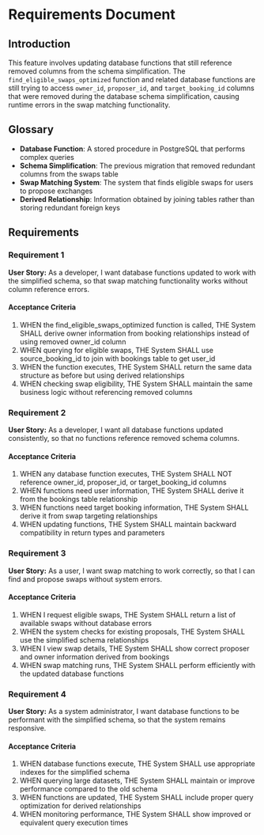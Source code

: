 # Requirements Document

## Introduction

This feature involves updating database functions that still reference removed columns from the schema simplification. The `find_eligible_swaps_optimized` function and related database functions are still trying to access `owner_id`, `proposer_id`, and `target_booking_id` columns that were removed during the database schema simplification, causing runtime errors in the swap matching functionality.

## Glossary

- **Database Function**: A stored procedure in PostgreSQL that performs complex queries
- **Schema Simplification**: The previous migration that removed redundant columns from the swaps table
- **Swap Matching System**: The system that finds eligible swaps for users to propose exchanges
- **Derived Relationship**: Information obtained by joining tables rather than storing redundant foreign keys

## Requirements

### Requirement 1

**User Story:** As a developer, I want database functions updated to work with the simplified schema, so that swap matching functionality works without column reference errors.

#### Acceptance Criteria

1. WHEN the find_eligible_swaps_optimized function is called, THE System SHALL derive owner information from booking relationships instead of using removed owner_id column
2. WHEN querying for eligible swaps, THE System SHALL use source_booking_id to join with bookings table to get user_id
3. WHEN the function executes, THE System SHALL return the same data structure as before but using derived relationships
4. WHEN checking swap eligibility, THE System SHALL maintain the same business logic without referencing removed columns

### Requirement 2

**User Story:** As a developer, I want all database functions updated consistently, so that no functions reference removed schema columns.

#### Acceptance Criteria

1. WHEN any database function executes, THE System SHALL NOT reference owner_id, proposer_id, or target_booking_id columns
2. WHEN functions need user information, THE System SHALL derive it from the bookings table relationship
3. WHEN functions need target booking information, THE System SHALL derive it from swap targeting relationships
4. WHEN updating functions, THE System SHALL maintain backward compatibility in return types and parameters

### Requirement 3

**User Story:** As a user, I want swap matching to work correctly, so that I can find and propose swaps without system errors.

#### Acceptance Criteria

1. WHEN I request eligible swaps, THE System SHALL return a list of available swaps without database errors
2. WHEN the system checks for existing proposals, THE System SHALL use the simplified schema relationships
3. WHEN I view swap details, THE System SHALL show correct proposer and owner information derived from bookings
4. WHEN swap matching runs, THE System SHALL perform efficiently with the updated database functions

### Requirement 4

**User Story:** As a system administrator, I want database functions to be performant with the simplified schema, so that the system remains responsive.

#### Acceptance Criteria

1. WHEN database functions execute, THE System SHALL use appropriate indexes for the simplified schema
2. WHEN querying large datasets, THE System SHALL maintain or improve performance compared to the old schema
3. WHEN functions are updated, THE System SHALL include proper query optimization for derived relationships
4. WHEN monitoring performance, THE System SHALL show improved or equivalent query execution times